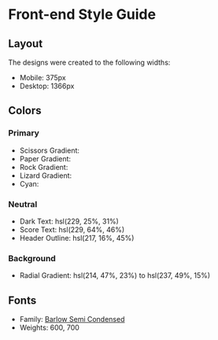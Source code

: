 # Front-end Style Guide

## Layout

The designs were created to the following widths:

- Mobile: 375px
- Desktop: 1366px

## Colors

### Primary

- Scissors Gradient: 
- Paper Gradient: 
- Rock Gradient: 
- Lizard Gradient: 
- Cyan: 

### Neutral

- Dark Text: hsl(229, 25%, 31%)
- Score Text: hsl(229, 64%, 46%)
- Header Outline: hsl(217, 16%, 45%)

### Background

- Radial Gradient: hsl(214, 47%, 23%) to hsl(237, 49%, 15%)

## Fonts

- Family: [Barlow Semi Condensed](https://fonts.google.com/specimen/Barlow+Semi+Condensed)
- Weights: 600, 700
